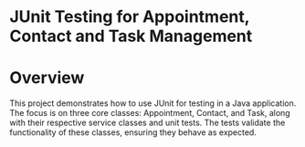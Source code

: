 # JUnit Testing for Appointment, Contact and Task Management

# Overview
This project demonstrates how to use JUnit for testing in a Java application. The focus is on three core classes: Appointment, Contact, and Task, along with their respective service classes and unit tests. The tests validate the functionality of these classes, ensuring they behave as expected.

